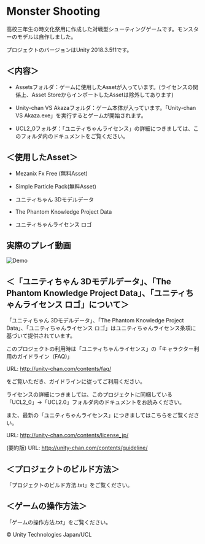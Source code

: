 # Monster Shooting

高校三年生の時文化祭用に作成した対戦型シューティングゲームです。モンスターのモデルは自作しました。

プロジェクトのバージョンはUnity 2018.3.5f1です。

## ＜内容＞

- Assetsフォルダ：ゲームに使用したAssetが入っています。(ライセンスの関係上、Asset StoreからインポートしたAssetは除外してあります)

- Unity-chan VS Akazaフォルダ：ゲーム本体が入っています。「Unity-chan VS Akaza.exe」を実行するとゲームが開始されます。

- UCL2_0フォルダ：「ユニティちゃんライセンス」の詳細につきましては、このフォルダ内のドキュメントをご覧ください。

## ＜使用したAsset＞

- Mezanix Fx Free (無料Asset)

- Simple Particle Pack(無料Asset)

- ユニティちゃん 3Dモデルデータ

- The Phantom Knowledge Project Data

- ユニティちゃんライセンス ロゴ

## 実際のプレイ動画

![Demo](https://github.com/BraveDragon/Unity-chan-VS-Akaza/blob/master/DemoPlay.gif)

## ＜「ユニティちゃん 3Dモデルデータ」、「The Phantom Knowledge Project Data」、「ユニティちゃんライセンス ロゴ」について＞

「ユニティちゃん 3Dモデルデータ」、「The Phantom Knowledge Project Data」、「ユニティちゃんライセンス ロゴ」はユニティちゃんライセンス条項に基づいて提供されています。

このプロジェクトの利用時は「ユニティちゃんライセンス」の「キャラクター利用のガイドライン（FAQ)」

URL: http://unity-chan.com/contents/faq/

をご覧いただき、ガイドラインに従ってご利用ください。

ライセンスの詳細につきましては、このプロジェクトに同梱している「UCL2_0」→「UCL2.0」フォルダ内のドキュメントをお読みください。

また、最新の「ユニティちゃんライセンス」につきましてはこちらをご覧ください。

URL: http://unity-chan.com/contents/license_jp/

(要約版) URL: http://unity-chan.com/contents/guideline/


## ＜プロジェクトのビルド方法＞

「プロジェクトのビルド方法.txt」をご覧ください。

## ＜ゲームの操作方法＞

「ゲームの操作方法.txt」をご覧ください。

© Unity Technologies Japan/UCL


